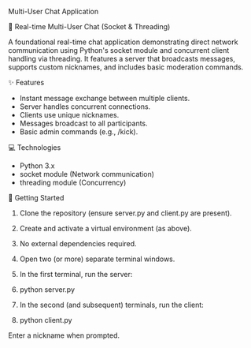 Multi-User Chat Application

💬 Real-time Multi-User Chat (Socket & Threading)

A foundational real-time chat application demonstrating direct network communication using Python's socket module and concurrent client handling via threading. It features a server that broadcasts messages, supports custom nicknames, and includes basic moderation commands.

✨ Features

* Instant message exchange between multiple clients.
* Server handles concurrent connections.
* Clients use unique nicknames.
* Messages broadcast to all participants.
* Basic admin commands (e.g., /kick).

💻 Technologies

* Python 3.x
* socket module (Network communication)
* threading module (Concurrency)

🚀 Getting Started

1. Clone the repository (ensure server.py and client.py are present).
2. Create and activate a virtual environment (as above).
3. No external dependencies required.
4. Open two (or more) separate terminal windows.
5. In the first terminal, run the server:
6. python server.py

7. In the second (and subsequent) terminals, run the client:
8. python client.py

Enter a nickname when prompted.
